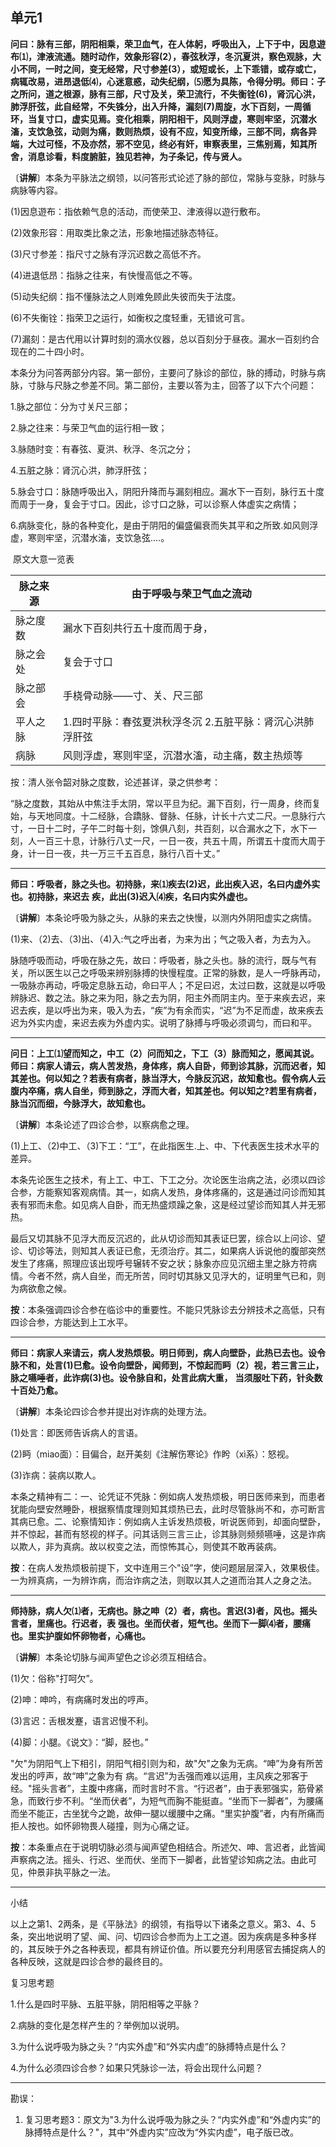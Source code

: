 ## 单元1

**问曰：脉有三部，阴阳相乘，荣卫血气，在人体躬，呼吸出入，上下于中，因息遊布⑴，津液流通。随时动作，效象形容(2），春弦秋浮，冬沉夏洪，察色观脉，大小不同，一时之间，变无经常，尺寸参差(3），或短或长，上下乖错，或存或亡，病辄改易，进昂退低⑷，心迷意惑，动失纪纲，⑸愿为具陈，令得分明。师曰：子之所问，道之根源，脉有三部，尺寸及关，荣卫流行，不失衡铨(6)，肾沉心洪，肺浮肝弦，此自经常，不失铢分，出入升降，漏刻(7)周旋，水下百刻，一周循环，当复寸口，虚实见焉。变化相乘，阴阳相干，风则浮虚，寒则牢坚，沉潜水滀，支饮急弦，动则为痛，数则热烦，设有不应，知变所缘，三部不同，病各异端，大过可怪，不及亦然，邪不空见，终必有奸，审察表里，三焦别焉，知其所舍，消息诊看，料度腑脏，独见若神，为子条记，传与贤人。**

〔**讲解**〕本条为平脉法之纲领，以问答形式论述了脉的部位，常脉与变脉，时脉与病脉等内容。

(1)因息遊布：指依赖气息的活动，而使荣卫、津液得以遊行敷布。

(2)效象形容：用取类比象之法，形象地描述脉态特征。

(3)尺寸参差：指尺寸之脉有浮沉迟数之高低不齐。

(4)进退低昂：指脉之往来，有快慢高低之不等。

(5)动失纪纲：指不懂脉法之人则难免顾此失彼而失于法度。

(6)不失衡铨：指荣卫之运行，如衡权之度轻重，无错讹可言。

(7)漏刻：是古代用以计算时刻的滴水仪器，总以百刻分于昼夜。漏水一百刻约合现在的二十四小时。

本条分为问答两部分内容。第一部份，主要问了脉诊的部位，脉的搏动，时脉与病脉，寸脉与尺脉之参差不同。第二部份，主要以答为主，回答了以下六个问题：

1.脉之部位：分为寸关尺三部；

2.脉之往来：与荣卫气血的运行相一致；

3.脉随时变：有春弦、夏洪、秋浮、冬沉之分；

4.五脏之脉：肾沉心洪，肺浮肝弦；

5.脉会寸口：脉随呼吸出入，阴阳升降而与漏刻相应。漏水下一百刻，脉行五十度而周于一身，复会于寸口。因此，诊寸口之脉，可以诊察人体虚实之病情；

6.病脉变化，脉的各种变化，是由于阴阳的偏盛偏衰而失其平和之所致.如风则浮虚，寒则牢坚，沉潜水滀，支饮急弦….。

​                                                                           原文大意一览表

| 脉之来源 | 由于呼吸与荣卫气血之流动                                    |
| -------- | ----------------------------------------------------------- |
| 脉之度数 | 漏水下百刻共行五十度而周于身，                              |
| 脉之会处 | 复会于寸口                                                  |
| 脉之部会 | 手桡骨动脉——寸、关、尺三部                                  |
| 平人之脉 | 1.四时平脉：春弦夏洪秋浮冬沉   2.五脏平脉：肾沉心洪肺浮肝弦 |
| 病脉     | 风则浮虚，寒则牢坚，沉潜水滀，动主痛，数主热烦等            |


按：清人张令韶对脉之度数，论述甚详，录之供参考：

“脉之度数，其始从中焦注手太阴，常以平旦为纪。漏下百刻，行一周身，终而复始，与天地同度。十二经脉，合蹻脉、督脉、任脉，计长十六丈二尺。一息脉行六寸，一日十二时，子午二时每十刻，馀俱八刻，共百刻，以合漏水之下，水下一刻，人一百三十息，计脉行八丈一尺，一日一夜，共五十周，所谓五十度而大周于身，计一日一夜，共一万三千五百息，脉行八百十丈。”

------

**师曰：呼吸者，脉之头也。初持脉，来⑴疾去(2)迟，此出疾入迟，名曰内虚外实也。初持脉，来迟去**
**疾，此出(3)迟入⑷疾，名曰内实外虚也。**

〔**讲解**〕本条论呼吸为脉之头，从脉的来去之快慢，以测内外阴阳虚实之病情。

(1)来、（2)去、（3)出、（4)入:气之呼出者，为来为出；气之吸入者，为去为入。

脉随呼吸而动，呼吸在脉之先，故曰：呼吸者，脉之头也。脉的流行，既与气有关，所以医生以己之呼吸来辨别脉搏的快慢程度。正常的脉数，是人一呼脉再动，一吸脉亦再动，呼吸定息脉五动，命曰平人；不足曰迟，太过曰数，这就是以呼吸辨脉迟、数之法。脉之来为阳，脉之去为阴，阳主外而阴主内。至于来疾去迟，来迟去疾，是以呼出为来，吸入为去，“疾”为有余而实，“迟”为不足而虚，故来疾去迟为外实内虚，来迟去疾为外虚内实。说明了脉搏与呼吸必须调匀，而曰和平。

------

**问日：上工⑴望而知之，中工（2）问而知之，下工（3）脉而知之，愿闻其说。师曰：病家人请云，病人苦发热，身体疼，病人自卧，师到诊其脉，沉而迟者，知其差也。何以知之？若表有病者，脉当浮大，今脉反沉迟，故知愈也。假令病人云腹内卒痛，病人自坐，师到脉之，浮而大者，知其差也。何以知之?若里有病者，脉当沉而细，今脉浮大，故知愈也。**

〔**讲解**〕本条论述了四诊合参，以察病愈之理。

(1)上工、（2)中工、（3)下工：“工”，在此指医生.上、中、下代表医生技术水平的差异。

本条先论医生之技术，有上工、中工、下工之分。次论医生治病之法，必须以四诊合参，方能察知客观病情。其一，如病人发热，身体疼痛的，这是通过问诊而知其表有邪而未愈。如见病人自卧，而无热盛烦躁之象，这是经过望诊而知其人并无邪热。

最后又切其脉不见浮大而反沉迟的，此从切诊而知其表证巳罢，综合以上问诊、望诊、切诊等法，则知其人表证已愈，无须治疗。其二，如果病人诉说他的腹部突然发生了疼痛，照理应该出现呼号辗转不安之状；脉象亦应见沉细主里之脉方符病情。今者不然，病人自坐，而无所苦，同时切其脉又见浮大的，证明里气已和，则为病欲愈之候。

**按**：本条强调四诊合参在临诊中的重要性。不能只凭脉诊去分辨技术之高低，只有四诊合参，方能达到上工水平。

------

**师曰：病家人来请云，病人发热烦极。明日师到，病人向壁卧，此热已去也。设令脉不和，处言(1)巳愈。设令向壁卧，闻师到，不惊起而眄（2）视，若三言三止，脉之嚥唾者，此诈病(3)也。设令脉自和，处言此病大重，**
**当须服吐下药，针灸数十百处乃愈。**

〔**讲解**〕本条论四诊合参并提出对诈病的处理方法。

(1)处言：即医师告诉病人的言语。

(2)眄（miao面）：目偏合，赵开美刻《注解伤寒论》作盻（xì系）：怒视。

(3)诈病：装病以欺人。

本条之精神有二：一、论凭证不凭脉：例如病人发热烦极，明日医师来到，而患者犹能向壁安然睡卧，根据察情度理则知其烦热已去，此时尽管脉尚不和，亦可断言其病已愈。二、论察情知诈：例如病人主诉发热烦极，听说医师到，却面向壁卧，并不惊起，甚而有怒视的样子。问其话则三言三止，诊其脉则频频嚥唾，这是诈病以欺人，非为真病。故以权变之法，而惊怖其心，则使其不敢再装病。

**按**：在病人发热烦极前提下，文中连用三个"设”字，使问题层层深入，效果极佳。一为辨真病，一为辨诈病，而治诈病之法，则取以其人之道而治其人之身之法。

------

**师持脉，病人欠⑴者，无病也。脉之呻（2）者，病也。言迟(3)者，风也。摇头言者，里痛也。行迟者，表**
**强也。坐而伏者，短气也。坐而下一脚⑷者，腰痛也。里实护腹如怀卵物者，心痛也。**

〔**讲解**〕本条论切脉与闻声望色之诊必须互相结合。

(1)欠：俗称"打呵欠”。

(2)呻：呻吟，有病痛时发出的哼声。

(3)言迟：舌根发蹇，语言迟慢不利。

(4)脚：小腿。《说文》：“脚，胫也。”

"欠"为阴阳气上下相引，阴阳气相引则为和，故"欠"之象为无病。“呻”为身有所苦发出的哼声，故“呻”之象为有
病。“言迟”为舌强而难以运用，主风疾之邪客于经。"摇头言者”，主腹中疼痛，而时言时不言。“行迟者”，由于表邪强实，筋骨紧急，而致行步不利。“坐而伏者”，为短气而胸不能挺直。“坐而下一脚者”，为腰痛而坐不能正，古坐犹今之跪，故伸一腿以缓腰中之痛。“里实护腹”者，内有所痛而拒人按也。如怀卵物畏人碰撞，则为心痛之证。

**按**：本条重点在于说明切脉必须与闻声望色相结合。所述欠、呻、言迟者，此皆闻声察病之法。摇头、行迟、坐而伏、坐而下一脚者，此皆望诊知病之法。由此可见，仲景非执平脉之一法。

------

小结

以上之第1、2两条，是《平脉法》的纲领，有指导以下诸条之意义。第3、4、5条，突出地说明了望、闻、问、切四诊合参而为上工之道。因为疾病是多种多样的，其反映于外之各种表现，都具有辨证价值。所以要充分利用感官去捕捉病人的各种反映，这就是四诊合参的最终目的。

复习思考题

1.什么是四时平脉、五脏平脉，阴阳相等之平脉？

2.病脉的变化是怎样产生的？举例加以说明。

3.为什么说呼吸为脉之头？“内实外虚”和“外实内虚”的脉搏特点是什么？

4.为什么必须四诊合参？如果只凭脉诊一法，将会出现什么问题？



------

勘误：

1. 复习思考题3：原文为"3.为什么说呼吸为脉之头？“内实外虚”和“外虚内实”的脉搏特点是什么？"，其中“外虚内实”应改为“外实内虚”，电子版已改。